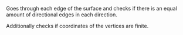 Goes through each edge of the surface and checks if there is an equal amount of directional edges in each direction.

Additionally checks if coordinates of the vertices are finite.
